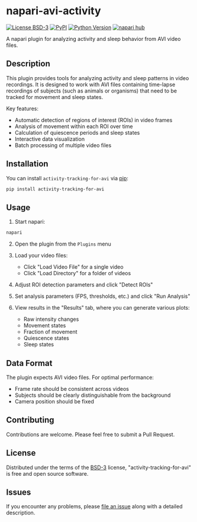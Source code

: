 # napari-avi-activity

[![License BSD-3](https://img.shields.io/pypi/l/activity-tracking-for-avi.svg?color=green)](https://github.com/s1alknau/napari-avi-activity/raw/main/LICENSE)
[![PyPI](https://img.shields.io/pypi/v/activity-tracking-for-avi.svg?color=green)](https://pypi.org/project/activity-tracking-for-avi)
[![Python Version](https://img.shields.io/pypi/pyversions/activity-tracking-for-avi.svg?color=green)](https://python.org)
[![napari hub](https://img.shields.io/endpoint?url=https://api.napari-hub.org/shields/activity-tracking-for-avi)](https://napari-hub.org/plugins/activity-tracking-for-avi)

A napari plugin for analyzing activity and sleep behavior from AVI video files.

## Description

This plugin provides tools for analyzing activity and sleep patterns in video recordings. It is designed to work with AVI files containing time-lapse recordings of subjects (such as animals or organisms) that need to be tracked for movement and sleep states.

Key features:
- Automatic detection of regions of interest (ROIs) in video frames
- Analysis of movement within each ROI over time
- Calculation of quiescence periods and sleep states
- Interactive data visualization
- Batch processing of multiple video files

## Installation

You can install `activity-tracking-for-avi` via [pip]:

```bash
pip install activity-tracking-for-avi
```

## Usage

1. Start napari:
```bash
napari
```

2. Open the plugin from the `Plugins` menu

3. Load your video files:
   - Click "Load Video File" for a single video
   - Click "Load Directory" for a folder of videos

4. Adjust ROI detection parameters and click "Detect ROIs"

5. Set analysis parameters (FPS, thresholds, etc.) and click "Run Analysis"

6. View results in the "Results" tab, where you can generate various plots:
   - Raw intensity changes
   - Movement states
   - Fraction of movement
   - Quiescence states
   - Sleep states

## Data Format

The plugin expects AVI video files. For optimal performance:
- Frame rate should be consistent across videos
- Subjects should be clearly distinguishable from the background
- Camera position should be fixed

## Contributing

Contributions are welcome. Please feel free to submit a Pull Request.

## License

Distributed under the terms of the [BSD-3] license,
"activity-tracking-for-avi" is free and open source software.

## Issues

If you encounter any problems, please [file an issue] along with a detailed description.

[napari]: https://github.com/napari/napari
[BSD-3]: http://opensource.org/licenses/BSD-3-Clause
[file an issue]: https://github.com/s1alknau/napari-avi-activity/issues
[pip]: https://pypi.org/project/pip/